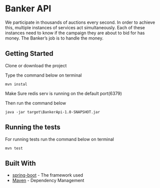 # Banker API

We participate in thousands of auctions every second. In order to achieve this, multiple
instances of services act simultaneously.
Each of these instances need to know if the campaign they are about to bid for has money.
The Banker’s job is to handle the money.

## Getting Started

Clone or download the project 

Type the command below on terminal 
```
mvn instal
```
Make Sure redis serv is running on the default port(6379)

Then run the command below 
```
java -jar target\BankerApi-1.0-SNAPSHOT.jar
```

## Running the tests
For running tests run the command below on terminal 
```
mvn test
```

## Built With

* [spring-boot](https://spring.io/projects/spring-boot) - The framework used
* [Maven](https://maven.apache.org/) - Dependency Management
